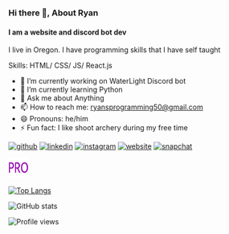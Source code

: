 ### Hi there 👋, About Ryan
#### I am a website and discord bot dev


I live in Oregon. I have programming skills that I have self taught

Skills: HTML/ CSS/ JS/ React.js

- 🔭 I’m currently working on WaterLight Discord bot 
- 🌱 I’m currently learning Python 
- 💬 Ask me about Anything 
- 📫 How to reach me: ryansprogramming50@gmail.com 
- 😄 Pronouns: he/him 
- ⚡ Fun fact: I like shoot archery during my free time 


[<img src='https://cdn.jsdelivr.net/npm/simple-icons@3.0.1/icons/github.svg' alt='github' height='40'>](https://github.com/Ryanhindman6654)  [<img src='https://cdn.jsdelivr.net/npm/simple-icons@3.0.1/icons/linkedin.svg' alt='linkedin' height='40'>](https://www.linkedin.com/in/ryan-hindman-b0009b177/)  [<img src='https://cdn.jsdelivr.net/npm/simple-icons@3.0.1/icons/instagram.svg' alt='instagram' height='40'>](https://www.instagram.com/ryan_hindman12/)  [<img src='https://cdn.jsdelivr.net/npm/simple-icons@3.0.1/icons/icloud.svg' alt='website' height='40'>](https://ryansprogramming.com)  [<img src='https://cdn.jsdelivr.net/npm/simple-icons@3.0.1/icons/snapchat.svg' alt='snapchat' height='40'>](rhindman97)  

<a href='https://github.com/pricing'><img src='https://raw.githubusercontent.com/acervenky/animated-github-badges/master/assets/pro.gif' width='40' height='40'></a> 

[![Top Langs](https://github-readme-stats.vercel.app/api/top-langs/?username=Ryanhindman6654)](https://github.com/anuraghazra/github-readme-stats)

![GitHub stats](https://github-readme-stats.vercel.app/api?username=Ryanhindman6654&show_icons=true)  

![Profile views](https://gpvc.arturio.dev/Ryanhindman6654)  
